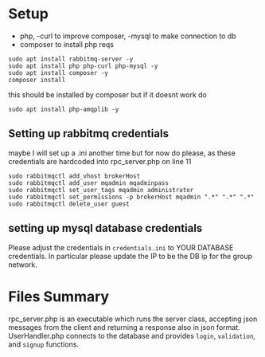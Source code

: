 # Setup
- php, -curl to improve composer, -mysql to make connection to db
- composer to install php reqs
```
sudo apt install rabbitmq-server -y
sudo apt install php php-curl php-mysql -y
sudo apt install composer -y
composer install
```
this should be installed by composer but if it doesnt work do
```
sudo apt install php-amqplib -y
```

## Setting up rabbitmq credentials
maybe I will set up a .ini another time but for now do please, as these credentials are hardcoded into rpc_server.php on line 11
```
sudo rabbitmqctl add_vhost brokerHost
sudo rabbitmqctl add_user mqadmin mqadminpass
sudo rabbitmqctl set_user_tags mqadmin administrator
sudo rabbitmqctl set_permissions -p brokerHost mqadmin ".*" ".*" ".*"
sudo rabbitmqctl delete_user guest
```
## setting up mysql database credentials
Please adjust the credentials in `credentials.ini` to YOUR DATABASE credentials. In particular please update the IP to be the DB ip for the group network.

# Files Summary
rpc_server.php is an executable which runs the server class, accepting json messages from the client and returning a response also in json format.
UserHandler.php connects to the database and provides `login`, `validation`, and `signup` functions.

